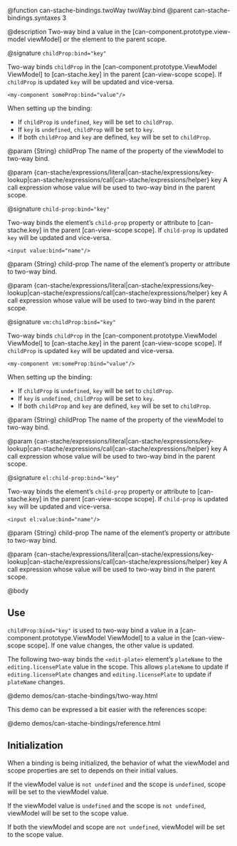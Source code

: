 @function can-stache-bindings.twoWay twoWay:bind
@parent can-stache-bindings.syntaxes 3

@description Two-way bind a value in the [can-component.prototype.view-model viewModel] or the element to the parent scope.

@signature `childProp:bind="key"`

  Two-way binds `childProp` in the  [can-component.prototype.ViewModel ViewModel] to
  [can-stache.key] in the parent [can-view-scope scope].  If `childProp` is updated `key` will be updated
  and vice-versa.

  ```
  <my-component someProp:bind="value"/>
  ```

  When setting up the binding:

  - If `childProp` is `undefined`, `key` will be set to `childProp`.
  - If `key` is `undefined`, `childProp` will be set to `key`.
  - If both `childProp` and `key` are defined, `key` will be set to `childProp`.



  @param {String} childProp The name of the property of the viewModel to two-way bind.

  @param {can-stache/expressions/literal|can-stache/expressions/key-lookup|can-stache/expressions/call|can-stache/expressions/helper} key A call expression whose value will be used to two-way bind in the parent scope.

@signature `child-prop:bind="key"`

  Two-way binds the element’s `child-prop` property or attribute to
  [can-stache.key] in the parent [can-view-scope scope].  If `child-prop` is updated `key` will be updated
  and vice-versa.

  ```
  <input value:bind="name"/>
  ```

  @param {String} child-prop The name of the element’s property or attribute to two-way bind.

  @param {can-stache/expressions/literal|can-stache/expressions/key-lookup|can-stache/expressions/call|can-stache/expressions/helper} key A call expression whose value will be used to two-way bind in the parent scope.

@signature `vm:childProp:bind="key"`

  Two-way binds `childProp` in the  [can-component.prototype.ViewModel ViewModel] to
  [can-stache.key] in the parent [can-view-scope scope].  If `childProp` is updated `key` will be updated
  and vice-versa.

  ```
  <my-component vm:someProp:bind="value"/>
  ```

  When setting up the binding:

  - If `childProp` is `undefined`, `key` will be set to `childProp`.
  - If `key` is `undefined`, `childProp` will be set to `key`.
  - If both `childProp` and `key` are defined, `key` will be set to `childProp`.



  @param {String} childProp The name of the property of the viewModel to two-way bind.

  @param {can-stache/expressions/literal|can-stache/expressions/key-lookup|can-stache/expressions/call|can-stache/expressions/helper} key A call expression whose value will be used to two-way bind in the parent scope.

@signature `el:child-prop:bind="key"`

  Two-way binds the element’s `child-prop` property or attribute to
  [can-stache.key] in the parent [can-view-scope scope].  If `child-prop` is updated `key` will be updated
  and vice-versa.

  ```
  <input el:value:bind="name"/>
  ```

  @param {String} child-prop The name of the element’s property or attribute to two-way bind.

  @param {can-stache/expressions/literal|can-stache/expressions/key-lookup|can-stache/expressions/call|can-stache/expressions/helper} key A call expression whose value will be used to two-way bind in the parent scope.

@body

## Use

`childProp:bind="key"` is used to two-way bind a value in a [can-component.prototype.ViewModel ViewModel] to
a value in the  [can-view-scope scope].  If one value changes, the other value is updated.

The following two-way binds the `<edit-plate>` element’s `plateName` to the `editing.licensePlate`
value in the scope.  This allows `plateName` to update if `editing.licensePlate` changes and
`editing.licensePlate` to update if `plateName` changes.

@demo demos/can-stache-bindings/two-way.html

This demo can be expressed a bit easier with the references scope:

@demo demos/can-stache-bindings/reference.html

## Initialization

When a binding is being initialized, the behavior of what the viewModel and scope properties
are set to depends on their initial values.

If the viewModel value is `not undefined` and the scope is `undefined`, scope will be set to the viewModel value.

If the viewModel value is `undefined` and the scope is `not undefined`, viewModel will be set to the scope value.

If both the viewModel and scope are `not undefined`, viewModel will be set to the scope value.

